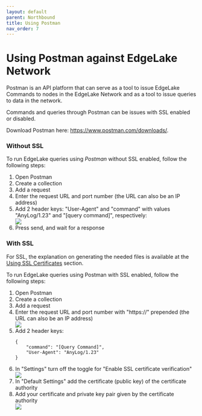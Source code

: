 ```yaml
---
layout: default
parent: Northbound
title: Using Postman
nav_order: 7
---
```

# Using Postman against EdgeLake Network
 
Postman is an API platform that can serve as a tool to issue EdgeLake Commands to nodes in the 
EdgeLake Network and as a tool to issue queries to data in the network.

Commands and queries through Postman can be issues with SSL enabled or disabled.  

Download Postman here: https://www.postman.com/downloads/.  

### Without SSL
To run EdgeLake queries using _Postman_ without SSL enabled, follow the following steps:
<ol start="1">
    <li>Open Postman</li>
    <li>Create a collection</li>
    <li>Add a request</li>
    <li>Enter the request URL and port number (the URL can also be an IP address)</li>
    <li>Add 2 header keys: "User-Agent" and "command" with values "AnyLog/1.23" and "[query command]", respectively:
        <div class="image-frame"><img src="https://user-images.githubusercontent.com/16313057/132929390-0f89b6c7-b88c-4665-a963-2da17645df20.png" /></div>
    </li>
    <li>Press send, and wait for a response</li>
</ol>


### With SSL

For SSL, the explanation on generating the needed files is available at the [Using SSL Certificates](https://github.com/AnyLog-co/documentation/blob/master/authentication.md#using-ssl-certificates) section.

To run EdgeLake queries using Postman with SSL enabled, follow the following steps:
<ol start="1">
    <li>Open Postman</li>
    <li>Create a collection</li>
    <li>Add a request</li>
    <li>Enter the request URL and port number with "https://" prepended (the URL can also be an IP address)
        <div class="image-frame"><img src="https://user-images.githubusercontent.com/16313057/132929414-7b75bc13-4d51-4a48-b189-6a8a75e41c8f.png" /></div>
    </li>
    <li>Add 2 header keys:
        <pre class="code-frame"><code class="language-json">{
    "command": "[Query Command]",
    "User-Agent": "AnyLog/1.23"
}</code></pre></li>
    <li>In "Settings" turn off the toggle for "Enable SSL certificate verification"
        <div class="image-frame"><img src="https://user-images.githubusercontent.com/16313057/132929419-282c6933-9c08-40a9-ae16-ef77224ff2fe.png" /></div>    
    </li>
    <li>In "Default Settings" add the certificate (public key) of the certificate authority</li>
    <li>Add your certificate and private key pair given by the certificate authority
        <div class="image-frame"><img src="https://user-images.githubusercontent.com/16313057/132929434-baa81c83-2ba8-467d-8b2d-a0db12bf6544.png" /></div>
    </li>
</ol>
